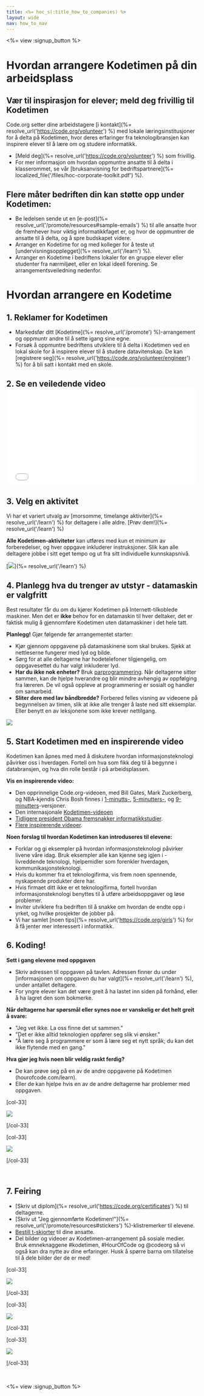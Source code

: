 ```yaml
---
title: <%= hoc_s(:title_how_to_companies) %>
layout: wide
nav: how_to_nav
---
```

<%= view :signup_button %>

# Hvordan arrangere Kodetimen på din arbeidsplass

## Vær til inspirasjon for elever; meld deg frivillig til Kodetimen

Code.org setter dine arbeidstagere [i kontakt](%= resolve_url('https://code.org/volunteer') %) med lokale læringsinstitusjoner for å delta på Kodetimen, hvor deres erfaringer fra teknologibransjen kan inspirere elever til å lære om og studere informatikk.

- [Meld deg](%= resolve_url('https://code.org/volunteer') %) som frivillig.
- For mer informasjon om hvordan oppmuntre ansatte til å delta i klasserommet, se vår [bruksanvisning for bedriftspartnere](%= localized_file('/files/hoc-corporate-toolkit.pdf') %).

## Flere måter bedriften din kan støtte opp under Kodetimen:

- Be ledelsen sende ut en [e-post](%= resolve_url('/promote/resources#sample-emails') %) til alle ansatte hvor de fremhever hvor viktig informatikkfaget er, og hvor de oppmuntrer de ansatte til å delta, og å spre budskapet videre. 
- Arranger en Kodetime for og med kolleger for å teste ut [undervisningsopplegget](%= resolve_url('/learn') %).
- Arranger en Kodetime i bedriftens lokaler for en gruppe elever eller studenter fra nærmiljøet, eller en lokal ideell forening. Se arrangementsveiledning nedenfor.

# Hvordan arrangere en Kodetime

## 1. Reklamer for Kodetimen

- Markedsfør ditt [Kodetime](%= resolve_url('/promote') %)-arrangement og oppmuntr andre til å sette igang sine egne.
- Forsøk å oppmuntre bedriftens utviklere til å delta i Kodetimen ved en lokal skole for å inspirere elever til å studere datavitenskap. De kan [registrere seg](%= resolve_url('https://code.org/volunteer/engineer') %) for å bli satt i kontakt med en skole.

## 2. Se en veiledende video <iframe width="500" height="255" src="//www.youtube.com/embed/SrnvvWDm73k" frameborder="0" allowfullscreen mark="crwd-mark"></iframe> 

## 3. Velg en aktivitet

Vi har et variert utvalg av [morsomme, timelange aktiviter](%= resolve_url('/learn') %) for deltagere i alle aldre. [Prøv dem!](%= resolve_url('/learn') %)

**Alle Kodetimen-aktiviteter** kan utføres med kun et minimum av forberedelser, og hver oppgave inkluderer instruksjoner. Slik kan alle deltagere jobbe i sitt eget tempo og ut fra sitt individuelle kunnskapsnivå.

[![](/images/fit-700/tutorials.png)](%= resolve_url('/learn') %)

## 4. Planlegg hva du trenger av utstyr - datamaskin er valgfritt

Best resultater får du om du kjører Kodetimen på Internett-tilkoblede maskiner. Men det er **ikke** behov for en datamaskin til hver deltaker, det er faktisk mulig å gjennomføre Kodetimen uten datamaskiner i det hele tatt.

**Planlegg!** Gjør følgende før arrangementet starter:

- Kjør gjennom oppgavene på datamaskinene som skal brukes. Sjekk at nettleserne fungerer med lyd og bilde.
- Sørg for at alle deltagerne har hodetelefoner tilgjengelig, om oppgavesettet du har valgt inkluderer lyd.
- **Har du ikke nok enheter?** Bruk [parprogrammering](https://www.youtube.com/watch?v=vgkahOzFH2Q). Når deltagerne sitter sammen, kan de hjelpe hverandre og blir mindre avhengig av oppfølging fra læreren. De vil også oppleve at programmering er sosialt og handler om samarbeid.
- **Sliter dere med lav båndbredde?** Forbered felles visning av videoene på begynnelsen av timen, slik at ikke alle trenger å laste ned sitt eksemplar. Eller benytt en av leksjonene som ikke krever nettilgang.

<img src="/images/fit-350/group_ipad.jpg" />

## 5. Start Kodetimen med en inspirerende video

Kodetimen kan åpnes med med å diskutere hvordan informasjonsteknologi påvirker oss i hverdagen. Fortell om hva som fikk deg til å begynne i databransjen, og hva din rolle består i på arbeidsplassen.

**Vis en inspirerende video:**

- Den opprinnelige Code.org-videoen, med Bill Gates, Mark Zuckerberg, og NBA-kjendis Chris Bosh finnes i [1-minutts-](https://www.youtube.com/watch?v=qYZF6oIZtfc), [5-minutters-](https://www.youtube.com/watch?v=nKIu9yen5nc), og [9-minutters](https://www.youtube.com/watch?v=dU1xS07N-FA)-versjoner.
- Den internasjonale [Kodetimen-videoen](https://www.youtube.com/watch?v=KsOIlDT145A)
- [Tidligere president Obama fremsnakker informatikkstudier](https://www.youtube.com/watch?v=6XvmhE1J9PY).
- [Flere inspirerende videoer](https://www.youtube.com/playlist?list=PLzdnOPI1iJNfpD8i4Sx7U0y2MccnrNZuP).

**Noen forslag til hvordan Kodetimen kan introduseres til elevene:**

- Forklar og gi eksempler på hvordan informasjonsteknologi påvirker livene våre idag. Bruk eksempler alle kan kjenne seg igjen i - livreddende teknologi, hjelpemidler som forenkler hverdagen, kommunikasjonsteknologi. 
- Hvis du kommer fra et teknologifirma, vis frem noen spennende, nyskapende produkter dere har.
- Hvis firmaet ditt ikke er et teknologifirma, fortell hvordan informasjonsteknologi benyttes til å utføre arbeidsoppgaver og løse problemer.
- Inviter utviklere fra bedriften til å snakke om hvordan de endte opp i yrket, og hvilke prosjekter de jobber på.
- Vi har samlet [noen tips](%= resolve_url('https://code.org/girls') %) for å få jenter mer interessert i informatikk.

## 6. Koding!

**Sett i gang elevene med oppgaven**

- Skriv adressen til oppgaven på tavlen. Adressen finner du under [informasjonen om oppgaven du har valgt](%= resolve_url('/learn') %), under antallet deltagere.
- For yngre elever kan det være greit å ha lastet inn siden på forhånd, eller å ha lagret den som bokmerke.

**Når deltagerne har spørsmål eller synes noe er vanskelig er det helt greit å svare:**

- "Jeg vet ikke. La oss finne det ut sammen."
- "Det er ikke alltid teknologien oppfører seg slik vi ønsker."
- "Å lære seg å programmere er som å lære seg et nytt språk; du kan det ikke flytende med en gang."

**Hva gjør jeg hvis noen blir veldig raskt ferdig?**

- De kan prøve seg på en av de andre oppgavene på Kodetimen (hourofcode.com/learn).
- Eller de kan hjelpe hvis en av de andre deltagerne har problemer med oppgaven.

[col-33]

![](/images/fit-250/highschoolgirls.jpeg)

[/col-33]

[col-33]

![](/images/fit-300/group_ar.jpg)

[/col-33]

<p style="clear:both">&nbsp;</p>

## 7. Feiring

- [Skriv ut diplom](%= resolve_url('https://code.org/certificates') %) til deltagerne.
- [Skriv ut "Jeg gjennomførte Kodetimen!"](%= resolve_url('/promote/resources#stickers') %)-klistremerker til elevene.
- [Bestill t-skjorter](http://blog.code.org/post/132608499493/hour-of-code-shirts-and-more) til dine ansatte.
- Del bilder og videoer av Kodetimen-arrangement på sosiale medier. Bruk emneknaggene #kodetimen, #HourOfCode og @codeorg så vi også kan dra nytte av dine erfaringer. Husk å spørre barna om tillatelse til å dele bilder der de er med!

[col-33]

![](/images/fit-250/celebrate2.jpeg)

[/col-33]

[col-33]

![](/images/fit-260/highlight-certificates.jpg)

[/col-33]

[col-33]

![](/images/fit-300/boy-certificate.jpg)

[/col-33]

<p style="clear:both">&nbsp;</p>

<%= view :signup_button %>